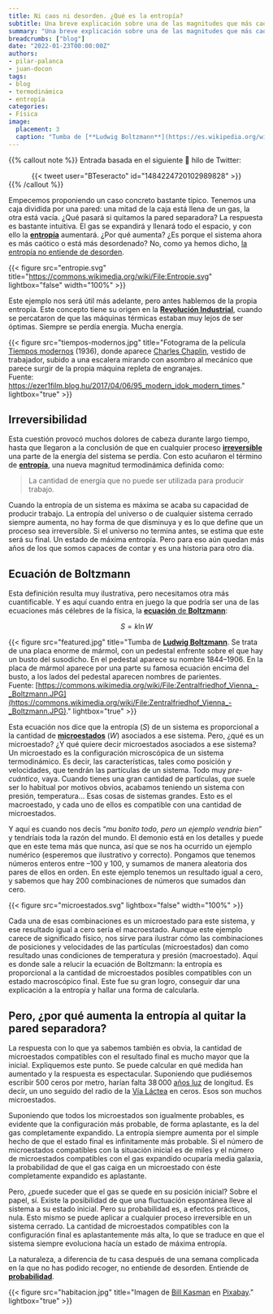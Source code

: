 ```yaml
---
title: Ni caos ni desorden. ¿Qué es la entropía?
subtitle: Una breve explicación sobre una de las magnitudes que más caos ha generado
summary: "Una breve explicación sobre una de las magnitudes que más caos ha generado."
breadcrumbs: ["blog"]
date: "2022-01-23T00:00:00Z"
authors:
- pilar-palanca
- juan-docon
tags:
- blog
- termodinámica
- entropía
categories:
- Física
image:
  placement: 3
  caption: "Tumba de [**Ludwig Boltzmann**](https://es.wikipedia.org/wiki/Ludwig_Boltzmann) en el [cementerio central de Viena](https://es.wikipedia.org/wiki/Cementerio_central_de_Viena) con la ecuación de la **entropía**.<br>Fuente: [https://commons.wikimedia.org/wiki/File:Zentralfriedhof_Vienna_-_Boltzmann.JPG](https://commons.wikimedia.org/wiki/File:Zentralfriedhof_Vienna_-_Boltzmann.JPG)"
---
```


{{% callout note %}}
Entrada basada en el siguiente 🧵 hilo de Twitter:
<div align="center">
{{< tweet user="BTeseracto" id="1484224720102989828" >}}
</div>
{{% /callout %}}

Empecemos proponiendo un caso concreto bastante típico. Tenemos una caja dividida por una pared: una mitad de la caja está llena de un gas, la otra está vacía. ¿Qué pasará si quitamos la pared separadora? La respuesta es bastante intuitiva. El gas se expandirá y llenará todo el espacio, y con ello la [**entropía**](https://es.wikipedia.org/wiki/Entrop%C3%ADa) aumentará. ¿Por qué aumenta? ¿Es porque el sistema ahora es más caótico o está más desordenado? No, como ya hemos dicho, [la entropía no entiende de desorden](https://es.wikipedia.org/wiki/Entrop%C3%ADa#Entrop%C3%ADa_y_desorden).

{{< figure src="entropie.svg" title="https://commons.wikimedia.org/wiki/File:Entropie.svg" lightbox="false" width="100%" >}}

Este ejemplo nos será útil más adelante, pero antes hablemos de la propia entropía. Este concepto tiene su origen en la [**Revolución Industrial**](https://es.wikipedia.org/wiki/Revolución_Industrial), cuando se percataron de que las máquinas térmicas estaban muy lejos de ser óptimas. Siempre se perdía energía. Mucha energía.

{{< figure src="tiempos-modernos.jpg" title="Fotograma de la película [Tiempos modernos](https://es.wikipedia.org/wiki/Tiempos_modernos) (1936), donde aparece [Charles Chaplin](https://es.wikipedia.org/wiki/Charles_Chaplin), vestido de trabajador, subido a una escalera mirando con asombro al mecánico que parece surgir de la propia máquina repleta de engranajes.<br>Fuente: https://ezer1film.blog.hu/2017/04/06/95_modern_idok_modern_times." lightbox="true" >}}

## Irreversibilidad

Esta cuestión provocó muchos dolores de cabeza durante largo tiempo, hasta que llegaron a la conclusión de que en cualquier proceso [**irreversible**](https://es.wikipedia.org/wiki/Irreversibilidad) una parte de la energía del sistema se perdía. Con esto acuñaron el término de [**entropía**](https://es.wikipedia.org/wiki/Entrop%C3%ADa), una nueva magnitud termodinámica definida como:

> La cantidad de energía que no puede ser utilizada para producir trabajo. 

Cuando la entropía de un sistema es máxima se acaba su capacidad de producir trabajo.	La entropía del universo o de cualquier sistema cerrado siempre aumenta, no hay forma de que disminuya y es lo que define que un proceso sea irreversible. Si el universo no termina antes, se estima que este será su final. Un estado de máxima entropía. Pero para eso aún quedan más años de los que somos capaces de contar y es una historia para otro día.

## Ecuación de Boltzmann

Esta definición resulta muy ilustrativa, pero necesitamos otra más cuantificable. Y es aquí cuando entra en juego la que podría ser una de las ecuaciones más célebres de la física, la [**ecuación** de **Boltzmann**](https://es.wikipedia.org/wiki/Fórmula_de_entrop%C3%ADa_de_Boltzmann):

$$
S = k\ln W
$$

{{< figure src="featured.jpg" title="Tumba de [**Ludwig Boltzmann**](https://es.wikipedia.org/wiki/Ludwig_Boltzmann). Se trata de una placa enorme de mármol, con un pedestal enfrente sobre el que hay un busto del susodicho. En el pedestal aparece su nombre 1844–1906. En la placa de mármol aparece por una parte su famosa ecuación encima del busto, a los lados del pedestal aparecen nombres de parientes.<br>Fuente: [https://commons.wikimedia.org/wiki/File:Zentralfriedhof_Vienna_-_Boltzmann.JPG](https://commons.wikimedia.org/wiki/File:Zentralfriedhof_Vienna_-_Boltzmann.JPG)." lightbox="true" >}}

Esta ecuación nos dice que la entropía (*S*) de un sistema es proporcional a la cantidad de [**microestados**](https://es.wikipedia.org/wiki/Macroestado_y_microestado) (*W*) asociados a ese sistema. Pero, ¿qué es un microestado? ¿Y qué quiere decir microestados asociados a ese sistema? Un microestado es la configuración microscópica de un sistema termodinámico. Es decir, las características, tales como posición y velocidades, que tendrán las partículas de un sistema. Todo muy *pre-cuántico*, vaya. Cuando tienes una gran cantidad de partículas, que suele ser lo habitual por motivos obvios, acabamos teniendo un sistema con presión, temperatura... Esas cosas de sistemas grandes. Esto es el macroestado, y cada uno de ellos es compatible con una cantidad de microestados.

Y aquí es cuando nos decís “*mu bonito todo, pero un ejemplo vendría bien*” y tendríais toda la razón del mundo. El demonio está en los detalles y puede que en este tema más que nunca, así que se nos ha ocurrido un ejemplo numérico (esperemos que ilustrativo y correcto). Pongamos que tenemos números enteros entre –100 y 100, y sumamos de manera aleatoria dos pares de ellos en orden. En este ejemplo tenemos un resultado igual a cero, y sabemos que hay 200 combinaciones de números que sumados dan cero.

{{< figure src="microestados.svg" lightbox="false" width="100%" >}}

Cada una de esas combinaciones es un microestado para este sistema, y ese resultado igual a cero sería el macroestado. Aunque este ejemplo carece de significado físico, nos sirve para ilustrar cómo las combinaciones de posiciones y velocidades de las partículas (microestados) dan como resultado unas condiciones de temperatura y presión (macroestado). Aquí es donde sale a relucir la ecuación de Boltzmann: la entropía es proporcional a la cantidad de microestados posibles compatibles con un estado macroscópico final. Este fue su gran logro, conseguir dar una explicación a la entropía y hallar una forma de calcularla. 

## Pero, ¿por qué aumenta la entropía al quitar la pared separadora?

La respuesta con lo que ya sabemos también es obvia, la cantidad de microestados compatibles con el resultado final es mucho mayor que la inicial. Expliquemos este punto. Se puede calcular en qué medida han aumentado y la respuesta es espectacular. Suponiendo que pudiésemos escribir 500 ceros por metro, harían falta 38&thinsp;000 [años luz](https://es.wikipedia.org/wiki/Año_luz) de longitud. Es decir, un uno seguido del radio de la [Vía Láctea](https://es.wikipedia.org/wiki/V%C3%ADa_Láctea) en ceros. Esos son muchos microestados.

Suponiendo que todos los microestados son igualmente probables, es evidente que la configuración más probable, de forma aplastante, es la del gas completamente expandido. La entropía siempre aumenta por el simple hecho de que el estado final es infinitamente más probable. Si el número de microestados compatibles con la situación inicial es de miles y el número de microestados compatibles con el gas expandido ocuparía media galaxia, la probabilidad de que el gas caiga en un microestado con éste completamente expandido es aplastante. 

Pero, ¿puede suceder que el gas se quede en su posición inicial? Sobre el papel, sí. Existe la posibilidad de que una fluctuación espontánea lleve al sistema a su estado inicial. Pero su probabilidad es, a efectos prácticos, nula. Esto mismo se puede aplicar a cualquier proceso irreversible en un sistema cerrado. La cantidad de microestados compatibles con la configuración final es aplastantemente más alta, lo que se traduce en que el sistema siempre evoluciona hacía un estado de máxima entropía.

La naturaleza, a diferencia de tu casa después de una semana complicada en la que no has podido recoger, no entiende de desorden. Entiende de [**probabilidad**](https://es.wikipedia.org/wiki/Entrop%C3%ADa_(termodinámica_estad%C3%ADstica)).

{{< figure src="habitacion.jpg" title="Imagen de [Bill Kasman](https://pixabay.com/es/users/kasman-45293) en [Pixabay](https://pixabay.com/es/)." lightbox="true" >}}
